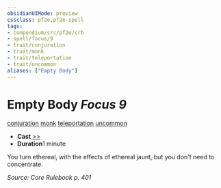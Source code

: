 ```yaml
---
obsidianUIMode: preview
cssclass: pf2e,pf2e-spell
tags:
- compendium/src/pf2e/crb
- spell/focus/9
- trait/conjuration
- trait/monk
- trait/teleportation
- trait/uncommon
aliases: ["Empty Body"]
---
```

# Empty Body *Focus 9*   
[conjuration](../../Rules/traits/conjuration.md)  [monk](../../Rules/traits/monk.md)  [teleportation](../../Rules/traits/teleportation.md)  [uncommon](../../Rules/traits/uncommon.md)  

- **Cast** [>>](../../Rules/core-rulebook/chapter-9-playing-the-game.md#Actions "Two-Action") 
- **Duration**1 minute

You turn ethereal, with the effects of ethereal jaunt, but you don't need to concentrate.

*Source: Core Rulebook p. 401*